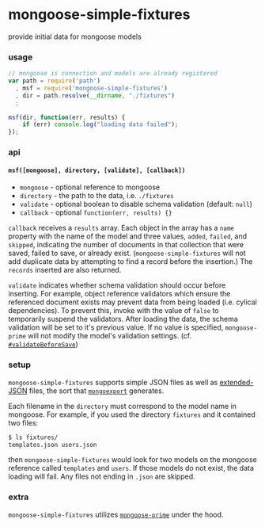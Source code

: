 # mongoose-simple-fixtures

provide initial data for mongoose models

### usage

```javascript
// mongoose is connection and models are already registered
var path = require('path')
  , msf = require('mongoose-simple-fixtures')
  , dir = path.resolve(__dirname, "./fixtures")
  ;

msf(dir, function(err, results) {
    if (err) console.log("loading data failed");
});
```

### api

#### `msf([mongoose], directory, [validate], [callback])`

 - `mongoose` - optional reference to mongoose
 - `directory` - the path to the data, i.e. `./fixtures`
 - `validate` - optional boolean to disable schema validation (default: `null`)
 - `callback` - optional `function(err, results) {}`

`callback` receives a `results` array. Each object in the array has a `name` property with the name of the model and three values, `added`, `failed`, and `skipped`, indicating the number of documents in that collection that were saved, failed to save, or already exist. (`mongoose-simple-fixtures` will not add duplicate data by attempting to find a record before the insertion.) The `records` inserted are also returned.

`validate` indicates whether schema validation should occur before inserting. For example, object reference validators which ensure the referenced document exists may prevent data from being loaded (i.e. cylical dependencies). To prevent this, invoke with the value of `false` to temporarily suspend the validators. After loading the data, the schema validation will be set to it's previous value. If no value is specified, `mongoose-prime` will not modify the model's validation settings. (cf. [`#validateBeforeSave`](http://mongoosejs.com/docs/guide.html#validateBeforeSave))

### setup

`mongoose-simple-fixtures` supports simple JSON files as well as [extended-JSON](http://docs.mongodb.org/manual/reference/mongodb-extended-json/)
 files, the sort that [`mongoexport`](http://docs.mongodb.org/v2.2/reference/mongoexport/) generates.

Each filename in the `directory` must correspond to the model name in mongoose. For example, if you used the directory `fixtures` and it contained two files:

```bash
$ ls fixtures/
templates.json users.json
```

then `mongoose-simple-fixtures` would look for two models on the mongoose reference called `templates` and `users`.  If those models do not exist, the data loading will fail. Any files not ending in `.json` are skipped.


### extra

`mongoose-simple-fixtures` utilizes [`mongoose-prime`](https://github.com/weisjohn/mongoose-prime) under the hood.